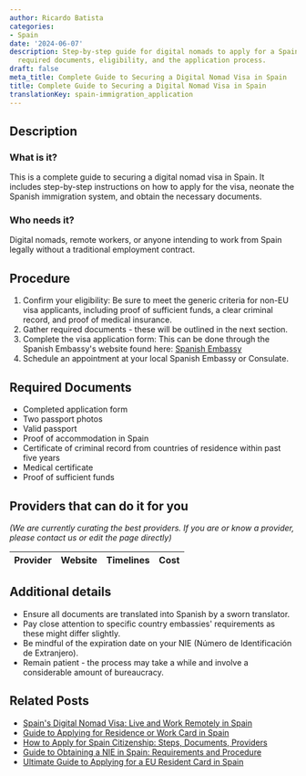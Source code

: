 ```yaml
---
author: Ricardo Batista
categories:
- Spain
date: '2024-06-07'
description: Step-by-step guide for digital nomads to apply for a Spain visa, including
  required documents, eligibility, and the application process.
draft: false
meta_title: Complete Guide to Securing a Digital Nomad Visa in Spain
title: Complete Guide to Securing a Digital Nomad Visa in Spain
translationKey: spain-immigration_application
---
```


## Description
### What is it?
This is a complete guide to securing a digital nomad visa in Spain. It includes step-by-step instructions on how to apply for the visa, neonate the Spanish immigration system, and obtain the necessary documents.
### Who needs it?
Digital nomads, remote workers, or anyone intending to work from Spain legally without a traditional employment contract.

## Procedure
1. Confirm your eligibility: Be sure to meet the generic criteria for non-EU visa applicants, including proof of sufficient funds, a clear criminal record, and proof of medical insurance.
2. Gather required documents - these will be outlined in the next section.
3. Complete the visa application form: This can be done through the Spanish Embassy's website found here: [Spanish Embassy](http://www.exteriores.gob.es)
4. Schedule an appointment at your local Spanish Embassy or Consulate.

## Required Documents
- Completed application form
- Two passport photos
- Valid passport
- Proof of accommodation in Spain
- Certificate of criminal record from countries of residence within past five years
- Medical certificate
- Proof of sufficient funds

## Providers that can do it for you

_(We are currently curating the best providers. If you are or know a provider, please contact us or edit the page directly)_

| Provider        |     Website     |     Timelines    |       Cost      |
| --------------- | --------------- |  :-------------: | :-------------: |

## Additional details
- Ensure all documents are translated into Spanish by a sworn translator.
- Pay close attention to specific country embassies' requirements as these might differ slightly.
- Be mindful of the expiration date on your NIE (Número de Identificación de Extranjero).
- Remain patient - the process may take a while and involve a considerable amount of bureaucracy.


## Related Posts

- [Spain's Digital Nomad Visa: Live and Work Remotely in Spain](https://tramitit.com/guides/spain/spains_digital_nomad_visa/)
- [Guide to Applying for Residence or Work Card in Spain](https://tramitit.com/guides/spain/initial_or_renewal_of_residence_or_residence_and_work_card/)
- [How to Apply for Spain Citizenship: Steps, Documents, Providers](https://tramitit.com/guides/spain/citizenship_application/)
- [Guide to Obtaining a NIE in Spain: Requirements and Procedure](https://tramitit.com/guides/spain/registration_card/)
- [Ultimate Guide to Applying for a EU Resident Card in Spain](https://tramitit.com/guides/spain/eu_resident_card_application/)
